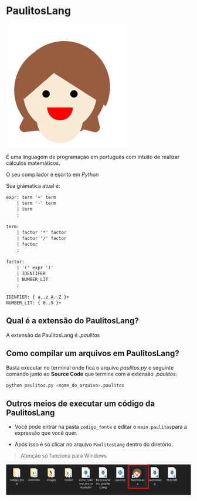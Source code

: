 # PaulitosLang

![Logo Paulitos Lang](./Images/paulitoslang_logo.png)

É uma linguagem de programação em português com intuito de realizar cálculos matemáticos.

O seu compilador é escrito em *Python*

Sua grámatica atual é:

```
expr: term '+' term  
    | term '-' term 
    | term
    ;

term:
    | factor '*' factor
    | factor '/' factor
    | factor 
    ;

factor:
    | '(' expr ')'
    | IDENTIFER
    | NUMBER_LIT
    ;

IDENFIER: { a..z A..Z }+
NUMBER_LIT: { 0..9 }+
```

## Qual é a extensão do PaulitosLang?

A extensão da PaulitosLang é *.paulitos*

## Como compilar um arquivos em PaulitosLang?

Basta executar no terminal onde fica o arquivo *paulitos.py* o seguinte comando junto ao **Source Code** que termine com a extensão *.paulitos*.

```bash
python paulitos.py <nome_do_arquivo>.paulitos
```

## Outros meios de executar um código da PaulitosLang

- Você pode entrar na pasta `codigo_fonte` e editar o `main.paulitos`para a expressão que você quer.

- Após isso é só clicar no arquivo `PaulitosLang` dentro do diretório.

> Atenção só funciona para Windows

![Executando PaulitosLang](./Images/executando_paulitoslang.png)
